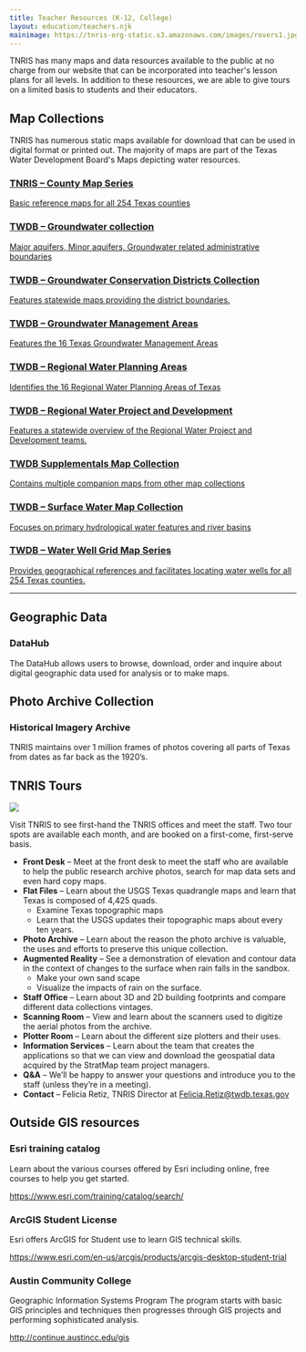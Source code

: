 ```yaml
---
title: Teacher Resources (K-12, College)
layout: education/teachers.njk
mainimage: https://tnris-org-static.s3.amazonaws.com/images/rovers1.jpg
---
```


TNRIS has many maps and data resources available to the public at no charge from our website that can be incorporated into teacher's lesson plans for all levels. In addition to these resources, we are able to give tours on a limited basis to students and their educators.

## Map Collections

TNRIS has numerous static maps available for download that can be used in digital format or printed out. The majority of maps are part of the Texas Water Development Board's Maps depicting water resources.

<div class="education-chip-container">
  <div class="map-card">
    <a href="https://tnris.org/maps/#tnris-county-map-series">
    <div class="map-card-img" style="background: 0 0 url(https://s3.amazonaws.com/data.tnris.org/6f5ee354-ff2e-443a-afe1-f3a3be3cb744/assets/thumbnail.jpg) no-repeat;">
    </div>
    <div class="map-card-text">
      <h3>TNRIS – County Map Series</h3>
      <p>Basic reference maps for all 254 Texas counties</p>
    </div>
    </a>
  </div>
  <div class="map-card">
    <a href="https://tnris.org/maps/#twdb-groundwater">
    <div class="map-card-img" style="background: 0 0 url(https://s3.amazonaws.com/data.tnris.org/ebdac427-62d1-4ab6-96ee-63a4fa168872/assets/thumbnail.jpg) no-repeat;">
    </div>
    <div class="map-card-text">
      <h3>TWDB – Groundwater collection</h3>
      <p>Major aquifers, Minor aquifers, Groundwater related administrative boundaries</p>
    </div>
    </a>
  </div>
  <div class="map-card">
    <a href="https://tnris.org/maps/#twdb-groundwater-conservation-districts-(gcd)">
    <div class="map-card-img" style="background: 0 0 url(https://s3.amazonaws.com/data.tnris.org/28657662-d252-4c3d-9e74-7bec478fc7e2/assets/thumbnail.jpg) no-repeat;">
    </div>    
    <div class="map-card-text">
    <h3>TWDB – Groundwater Conservation Districts Collection</h3>
    <p>Features statewide maps providing the district boundaries.</p>
    </div>
    </a>
  </div>
  <div class="map-card">
    <a href="https://tnris.org/maps/#twdb-groundwater-management-areas-(gma)">
    <div class="map-card-img" style="background: 0 0 url(https://s3.amazonaws.com/data.tnris.org/e60d98b1-8e64-412a-a9b8-1ec78ae8e413/assets/thumbnail.jpg) no-repeat;">
    </div>
    <div class="map-card-text">
    <h3>TWDB – Groundwater Management Areas</h3>
    <p>Features the 16 Texas Groundwater Management Areas</p>
    </div>
    </a>
  </div>
  <div class="map-card">
    <a href="https://tnris.org/maps/#twdb-regional-water-planning-areas-(rwpa)">
    <div class="map-card-img" style="background: 0 0 url(https://s3.amazonaws.com/data.tnris.org/9c5f54d3-5d7b-42ca-b4b0-7a347ab2d088/assets/thumbnail.jpg) no-repeat;">
    </div>
    <div class="map-card-text">
    <h3>TWDB – Regional Water Planning Areas</h3>
    <p>Identifies the 16 Regional Water Planning Areas of Texas</p>
    </div>
    </a>
  </div>
  <div class="map-card">
    <a href="https://tnris.org/maps/#twdb-regional-water-project-and-development-(rwpd)">
    <div class="map-card-img" style="background: 0 0 url(https://s3.amazonaws.com/data.tnris.org/db667f10-a317-4b81-9bd7-46e5034769b0/assets/thumbnail.jpg) no-repeat;">
    </div>
    <div class="map-card-text">
    <h3>TWDB – Regional Water Project and Development</h3>
    <p>Features a statewide overview of the Regional Water Project and Development teams.</p>
    </div>
    </a>
  </div>
  <div class="map-card">
    <a href="https://tnris.org/maps/#twdb-supplementals">
    <div class="map-card-img" style="background: 0 0 url(https://s3.amazonaws.com/data.tnris.org/a138126f-2f6f-40ce-9c66-9b789b705040/assets/thumbnail.jpg) no-repeat;">
    </div>
    <div class="map-card-text">
    <h3>TWDB Supplementals Map Collection</h3>
    <p>Contains multiple companion maps from other map collections</p>
    </div>
    </a>
  </div>
  <div class="map-card">
    <a href="https://tnris.org/maps/#twdb-surface-water">
    <div class="map-card-img" style="background: 0 0 url(https://s3.amazonaws.com/data.tnris.org/32f1864d-166b-4e08-b08e-72df1eadb306/assets/thumbnail.jpg) no-repeat;">
    </div>
    <div class="map-card-text">
    <h3>TWDB – Surface Water Map Collection</h3>
    <p>Focuses on primary hydrological water features and river basins</p>
    </div>
    </a>
  </div>
  <div class="map-card">
    <a href="https://tnris.org/maps/#twdb-water-well-grid-map-series">
    <div class="map-card-img" style="background: 0 0 url(https://s3.amazonaws.com/data.tnris.org/fb11f07b-c331-4381-8ec3-a60b98502add/assets/thumbnail.jpg) no-repeat;">
    </div>
    <div class="map-card-text">
    <h3>TWDB – Water Well Grid Map Series</h3>
    <p>Provides geographical references and facilitates locating water wells for all 254 Texas counties.</p>
    </div>
    </a>
  </div>
</div>

<hr class="clearfix">

## Geographic Data

### DataHub

The DataHub allows users to browse, download, order and inquire about digital geographic data used for analysis or to make maps.

## Photo Archive Collection

### Historical Imagery Archive

TNRIS maintains over 1 million frames of photos covering all parts of Texas from dates as far back as the 1920’s.

## TNRIS Tours

<img class="img-responsive" src="https://tnris-org-static.s3.amazonaws.com/images/rovers2.jpg">

Visit TNRIS to see first-hand the TNRIS offices and meet the staff.  Two tour spots are available each month, and are booked on a first-come, first-serve basis.

-   **Front Desk** – Meet at the front desk to meet the staff who are available to help the public research archive photos, search for map data sets and even hard copy maps.
-   **Flat Files** – Learn about the USGS Texas quadrangle maps and learn that Texas is composed of 4,425 quads.  
    -   Examine Texas topographic maps
    -   Learn that the USGS updates their topographic maps about every ten years.
-   **Photo Archive** – Learn about the reason the photo archive is valuable, the uses and efforts to preserve this unique collection.
-   **Augmented Reality** – See a demonstration of elevation and contour data in the context of changes to the surface when rain falls in the sandbox.
    -   Make your own sand scape
    -   Visualize the impacts of rain on the surface.
-   **Staff Office** – Learn about 3D and 2D building footprints and compare different data collections vintages.
-   **Scanning Room** – View and learn about the scanners used to digitize the aerial photos from the archive.
-   **Plotter Room** – Learn about the different size plotters and their uses.
-   **Information Services** – Learn about the team that creates the applications so that we can view and download the geospatial data acquired by the StratMap team project managers.
-   **Q&A** – We’ll be happy to answer your questions and introduce you to the staff (unless they’re in a meeting).
-   **Contact** – Felicia Retiz, TNRIS Director at Felicia.Retiz@twdb.texas.gov

## Outside GIS resources

### Esri training catalog

Learn about the various courses offered by Esri including online, free courses to help you get started.  

<https://www.esri.com/training/catalog/search/>

### ArcGIS Student License

Esri offers ArcGIS for Student use to learn GIS technical skills.

<https://www.esri.com/en-us/arcgis/products/arcgis-desktop-student-trial>

### Austin Community College

Geographic Information Systems Program
The program starts with basic GIS principles and techniques then progresses through GIS projects and performing sophisticated analysis.

<http://continue.austincc.edu/gis>
